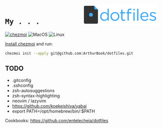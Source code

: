 <img align="right" width="250" src="static/dotfiles-logo-icon.png" alt="DOT DOT DOT">

# `My . . .` 

[![chezmoi](https://img.shields.io/badge/Powered%20by-chezmoi-blue.svg)](https://github.com/twpayne/chezmoi)
![MacOS](https://img.shields.io/badge/macOS-%23.svg?style=flat-square&logo=apple&color=000000&logoColor=white)
![Linux](https://img.shields.io/badge/Linux%20-yellow.svg?style=flat-square&logo=linux&logoColor=black)

[Install chezmoi](https://www.chezmoi.io/install/) and run:
```bash
chezmoi init --apply git@github.com:ArthurBook/dotfiles.git
```

## TODO
- .gitconfig
- .sshconfig
- zsh-autosuggestions
- zsh-syntax-highlighting
- neovim / lazyvim
- https://github.com/koekeishiya/yabai
- export PATH=/opt/homebrew/bin/:$PATH

Cookbooks:
https://github.com/entelecheia/dotfiles

